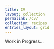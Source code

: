```yaml
---
title: CV
layout: collection
permalink: /cv/
collection: recipes
entries_layout: grid
---
```


Work in Progress...